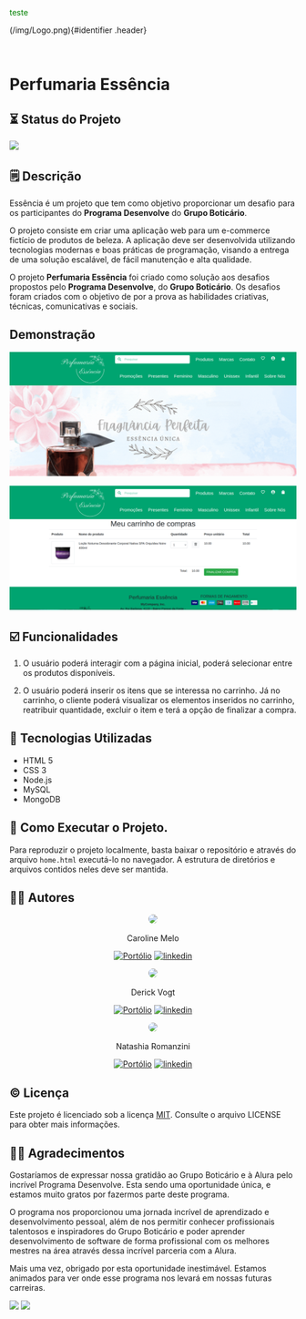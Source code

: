 <span style="color: green; display: block;">
teste
</span>

(/img/Logo.png){#identifier .header}

<br>

# Perfumaria Essência

## ⏳ Status do Projeto

![](https://img.shields.io/static/v1?label=Status&message=Em%20Desenvolvimento&color=informational)


## 🗒️ Descrição

Essência é um projeto que tem como objetivo proporcionar um desafio para os participantes do **Programa Desenvolve** do **Grupo Boticário**.

O projeto consiste em criar uma aplicação web para um e-commerce fictício de produtos de beleza. A aplicação deve ser desenvolvida utilizando tecnologias modernas e boas práticas de programação, visando a entrega de uma solução escalável, de fácil manutenção e alta qualidade.

O projeto **Perfumaria Essência** foi criado como solução aos desafios propostos pelo **Programa Desenvolve**, do **Grupo Boticário**. Os desafios foram criados com o objetivo de por a prova as habilidades criativas, técnicas, comunicativas e sociais.

 ## Demonstração

![](/screenshots/screenshot2.png)

![](/screenshots/Screenshot1.png)


## ☑️ Funcionalidades

1. O usuário poderá interagir com a página inicial, poderá selecionar entre os produtos disponíveis.

2. O usuário poderá inserir os itens que se interessa no carrinho. Já no carrinho, o cliente poderá visualizar os elementos inseridos no carrinho, reatribuir quantidade, excluir o item e terá a opção de finalizar a compra.

## 🤖 Tecnologias Utilizadas

* HTML 5
* CSS 3
* Node.js
* MySQL
* MongoDB

## 🚀 Como Executar o Projeto.

Para reproduzir o projeto localmente, basta baixar o repositório e através do arquivo `home.html` executá-lo no navegador. A estrutura de diretórios e arquivos contidos neles deve ser mantida.

## ✍🏻 Autores

<div style="text-align: center;">
<img src="https://avatars.githubusercontent.com/u/71932071?v=4" style="width:100px; border-radius: 50%;}">

Caroline Melo

[![Portólio](https://img.shields.io/badge/meu_portfólio-000?style=for-the-badge&logo=github&logoColor=white)](https://github.com/CarolineMelo)
[![linkedin](https://img.shields.io/badge/linkedin-0A66C2?style=for-the-badge&logo=linkedin&logoColor=white)](https://www.linkedin.com/in/caroline-melo-5b1b231b4/)
</div>

<div style="text-align: center;">
<img src="https://avatars.githubusercontent.com/u/22062948?v=4" style="width:100px; border-radius: 50%;}">

Derick Vogt

[![Portólio](https://img.shields.io/badge/meu_portfólio-000?style=for-the-badge&logo=github&logoColor=white)](https://github.com/derickvogt)
[![linkedin](https://img.shields.io/badge/linkedin-0A66C2?style=for-the-badge&logo=linkedin&logoColor=white)](https://www.linkedin.com/in/derickvogt/)
</div>

<div style="text-align: center;">
<img src="https://avatars.githubusercontent.com/u/65190265?v=4" style="width:100px; border-radius: 50%;}">

Natashia Romanzini

[![Portólio](https://img.shields.io/badge/meu_portfólio-000?style=for-the-badge&logo=github&logoColor=white)](https://github.com/natashiaromanzini)
[![linkedin](https://img.shields.io/badge/linkedin-0A66C2?style=for-the-badge&logo=linkedin&logoColor=white)](https://www.linkedin.com/in/natashia-romanzini/)
</div>

## ©️ Licença

Este projeto é licenciado sob a licença [MIT](https://choosealicense.com/licenses/mit/). Consulte o arquivo LICENSE para obter mais informações.



## 🙏🏻 Agradecimentos

Gostaríamos de expressar nossa gratidão ao Grupo Boticário e à Alura pelo incrível Programa Desenvolve. Esta sendo uma oportunidade única, e estamos muito gratos por fazermos parte deste programa.

O programa nos proporcionou uma jornada incrível de aprendizado e desenvolvimento pessoal, além de nos permitir conhecer profissionais talentosos e inspiradores do Grupo Boticário e poder aprender desenvolvimento de software de forma profissional com os melhores mestres na área através dessa incrível parceria com a Alura.

Mais uma vez, obrigado por esta oportunidade inestimável. Estamos animados para ver onde esse programa nos levará em nossas futuras carreiras.

<img src="https://res.cloudinary.com/beleza-na-web/image/upload/f_auto,c_limit,w_640,q_auto/v1/blz/assets-store/0.0.405/images/academy/gb-horizontal.svg">

<img src="https://www.alura.com.br/assets/img/home/alura-logo.1647533643.svg">


